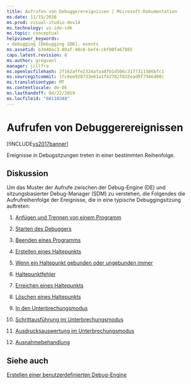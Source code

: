 ```yaml
---
title: Aufrufen von Debuggerereignissen | Microsoft-Dokumentation
ms.date: 11/15/2016
ms.prod: visual-studio-dev14
ms.technology: vs-ide-sdk
ms.topic: conceptual
helpviewer_keywords:
- debugging [Debugging SDK], events
ms.assetid: b3440ac3-80af-40c6-bef4-cbf00fa67885
caps.latest.revision: 8
ms.author: gregvanl
manager: jillfra
ms.openlocfilehash: 2f162affe2324afaa8fb1d506c3177311386bfc1
ms.sourcegitcommit: 1fc6ee928733e61a1f42782f832ead9f7946d00c
ms.translationtype: MT
ms.contentlocale: de-DE
ms.lasthandoff: 04/22/2019
ms.locfileid: "60110348"
---
```

# <a name="calling-debugger-events"></a>Aufrufen von Debuggerereignissen
[!INCLUDE[vs2017banner](../../includes/vs2017banner.md)]

Ereignisse in Debugsitzungen treten in einer bestimmten Reihenfolge.  
  
## <a name="discussion"></a>Diskussion  
 Um das Muster der Aufrufe zwischen der Debug-Engine (DE) und sitzungsbasierter Debug-Manager (SDM) zu verstehen, die Folgendes die Aufrufreihenfolge der Ereignisse, die in eine typische Debuggingsitzung auftreten:  
  
1. [Anfügen und Trennen von einem Programm](../../extensibility/debugger/attaching-and-detaching-to-a-program.md)  
  
2. [Starten des Debuggers](../../extensibility/debugger/launching-the-debugger.md)  
  
3. [Beenden eines Programms](../../extensibility/debugger/terminating-a-program.md)  
  
4. [Erstellen eines Haltepunkts](../../extensibility/debugger/creating-a-breakpoint.md)  
  
5. [Wenn ein Haltepunkt gebunden oder ungebunden immer](../../extensibility/debugger/when-a-breakpoint-binds-or-becomes-unbound.md)  
  
6. [Haltepunktfehler](../../extensibility/debugger/breakpoint-errors.md)  
  
7. [Erreichen eines Haltepunkts](../../extensibility/debugger/hitting-a-breakpoint.md)  
  
8. [Löschen eines Haltepunkts](../../extensibility/debugger/deleting-a-breakpoint.md)  
  
9. [In den Unterbrechungsmodus](../../extensibility/debugger/entering-break-mode.md)  
  
10. [Schrittausführung im Unterbrechungsmodus](../../extensibility/debugger/stepping-in-break-mode.md)  
  
11. [Ausdrucksauswertung im Unterbrechungsmodus](../../extensibility/debugger/expression-evaluation-in-break-mode.md)  
  
12. [Ausnahmebehandlung](../../extensibility/debugger/exception-handling-visual-studio-sdk.md)  
  
## <a name="see-also"></a>Siehe auch  
 [Erstellen einer benutzerdefinierten Debug-Engine](../../extensibility/debugger/creating-a-custom-debug-engine.md)
